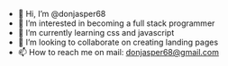 - 👋 Hi, I’m @donjasper68
- 👀 I’m interested in becoming a full stack programmer
- 🌱 I’m currently learning css and javascript
- 💞️ I’m looking to collaborate on creating landing pages
- 📫 How to reach me on mail: donjasper68@gmail.com

<!---
donjasper68/donjasper68 is a ✨ special ✨ repository because its `README.md` (this file) appears on your GitHub profile.
You can click the Preview link to take a look at your changes.
--->
